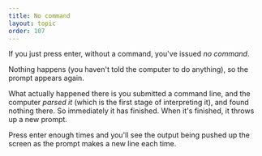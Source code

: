 ```yaml
---
title: No command
layout: topic
order: 107
---
```


If you just press enter, without a command, you've issued _no command_.

Nothing happens (you haven't told the computer to do anything), so the prompt
appears again.

What actually happened there is you submitted a command line, and the computer
_parsed it_ (which is the first stage of interpreting it), and found nothing
there. So immediately it has finished. When it's finished, it throws up a new
prompt.

Press enter enough times and you'll see the output being pushed up the screen
as the prompt makes a new line each time.


